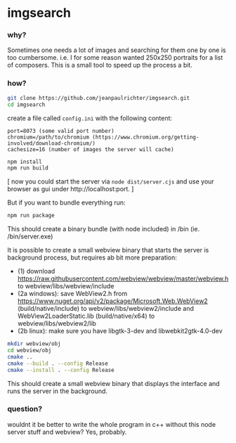 # imgsearch

### why?
Sometimes one needs a lot of images and searching for them one by one is too cumbersome. i.e. I for some reason wanted 250x250 portraits for a list of composers. This is a small tool to speed up the process a bit.

### how?
```bash
git clone https://github.com/jeanpaulrichter/imgsearch.git
cd imgsearch
```
create a file called `config.ini` with the following content:

```
port=8073 (some valid port number)
chromium=/path/to/chromium (https://www.chromium.org/getting-involved/download-chromium/)
cachesize=16 (number of images the server will cache)
```

```bash
npm install
npm run build
```
[ now you could start the server via `node dist/server.cjs` and use your browser
as gui under http://localhost:port. ]

But if you want to bundle everything run:

```bash
npm run package
```

This should create a binary bundle (with node included) in /bin (ie. /bin/server.exe)

It is possible to create a small webview binary that starts the server is background process, but 
requires ab bit more preparation:
- (1) download https://raw.githubusercontent.com/webview/webview/master/webview.h to webview/libs/webview/include
- (2a windows): save WebView2.h from https://www.nuget.org/api/v2/package/Microsoft.Web.WebView2 (build/native/include) to webview/libs/webview2/include
and WebView2LoaderStatic.lib (build/native/x64) to webview/libs/webview2/lib
- (2b linux): make sure you have libgtk-3-dev and libwebkit2gtk-4.0-dev

```bash
mkdir webview/obj
cd webview/obj
cmake ..
cmake --build . --config Release
cmake --install . --config Release
```

This should create a small webview binary that displays the interface and runs the server in the background.

### question?
wouldnt it be better to write the whole program in c++ without this node server stuff and webview? Yes, probably.